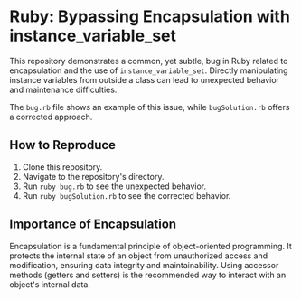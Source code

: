 # Ruby: Bypassing Encapsulation with instance_variable_set

This repository demonstrates a common, yet subtle, bug in Ruby related to encapsulation and the use of `instance_variable_set`.  Directly manipulating instance variables from outside a class can lead to unexpected behavior and maintenance difficulties.

The `bug.rb` file shows an example of this issue, while `bugSolution.rb` offers a corrected approach.

## How to Reproduce

1. Clone this repository.
2. Navigate to the repository's directory.
3. Run `ruby bug.rb` to see the unexpected behavior.
4. Run `ruby bugSolution.rb` to see the corrected behavior.

## Importance of Encapsulation

Encapsulation is a fundamental principle of object-oriented programming.  It protects the internal state of an object from unauthorized access and modification, ensuring data integrity and maintainability.  Using accessor methods (getters and setters) is the recommended way to interact with an object's internal data.
